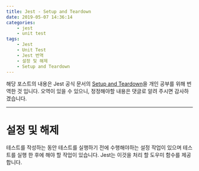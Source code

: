 ```yaml
---
title: Jest - Setup and Teardown
date: 2019-05-07 14:36:14
categories:
    - jest
    - unit test
tags:
    - Jest
    - Unit Test
    - Jest 번역
    - 설정 및 해제
    - Setup and Teardown
---
```


해당 포스트의 내용은 Jest 공식 문서의 [Setup and Teardown](https://jestjs.io/docs/en/setup-teardown)을 개인 공부를 위해 번역한 것 입니다. 오역이 있을 수 있으니, 정정해야할 내용은 댓글로 알려 주시면 감사하겠습니다.

---

# 설정 및 해제

테스트를 작성하는 동안 테스트를 실행하기 전에 수행해야하는 설정 작업이 있으며 테스트를 실행 한 후에 해야 할 작업이 있습니다. Jest는 이것을 처리 할 도우미 함수를 제공합니다.
